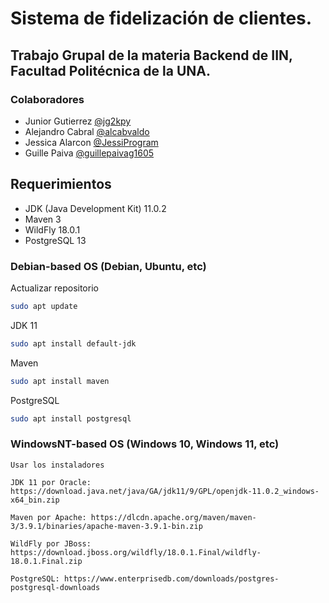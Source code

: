 # Sistema de fidelización de clientes.
## Trabajo Grupal de la materia Backend de IIN, Facultad Politécnica de la UNA.

### Colaboradores
* Junior Gutierrez [@jg2kpy](https://github.com/jg2kpy)
* Alejandro Cabral [@alcabvaldo](https://github.com/alcabvaldo)
* Jessica Alarcon [@JessiProgram](https://github.com/JessiProgram)
* Guille Paiva [@guillepaivag1605](https://github.com/guillepaivag1605)

## Requerimientos
 * JDK (Java Development Kit) 11.0.2
 * Maven 3
 * WildFly 18.0.1
 * PostgreSQL 13

### Debian-based OS (Debian, Ubuntu, etc)
   Actualizar repositorio
   
```sh
sudo apt update
```

   JDK 11
```sh
sudo apt install default-jdk
```

   Maven
```sh
sudo apt install maven
```

   PostgreSQL
```sh
sudo apt install postgresql
```

### WindowsNT-based OS (Windows 10, Windows 11, etc)
    Usar los instaladores
   
    JDK 11 por Oracle: https://download.java.net/java/GA/jdk11/9/GPL/openjdk-11.0.2_windows-x64_bin.zip

    Maven por Apache: https://dlcdn.apache.org/maven/maven-3/3.9.1/binaries/apache-maven-3.9.1-bin.zip
   
    WildFly por JBoss: https://download.jboss.org/wildfly/18.0.1.Final/wildfly-18.0.1.Final.zip

    PostgreSQL: https://www.enterprisedb.com/downloads/postgres-postgresql-downloads
